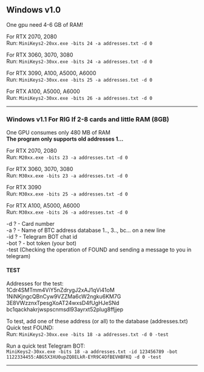 ## Windows v1.0

One gpu need 4-6 GB of RAM!

For RTX 2070, 2080</br>
Run: ```MiniKeys2-20xx.exe -bits 24 -a addresses.txt -d 0```

For RTX 3060, 3070, 3080</br>
Run: ```MiniKeys2-30xx.exe -bits 24 -a addresses.txt -d 0```

For RTX 3090, A100, A5000, A6000</br>
Run: ```MiniKeys2-30xx.exe -bits 25 -a addresses.txt -d 0```

For RTX A100, A5000, A6000</br>
Run: ```MiniKeys2-30xx.exe -bits 26 -a addresses.txt -d 0```
<hr>

### Windows v1.1 For RIG If 2-8 cards and little RAM (8GB)

One GPU consumes only 480 MB of RAM</br>
**The program only supports old addresses 1...**

For RTX 2070, 2080</br>
Run: ```M20xx.exe -bits 23 -a addresses.txt -d 0```

For RTX 3060, 3070, 3080</br>
Run: ```M30xx.exe -bits 23 -a addresses.txt -d 0```

For RTX 3090</br>
Run: ```M30xx.exe -bits 25 -a addresses.txt -d 0```

For RTX A100, A5000, A6000</br>
Run: ```M30xx.exe -bits 26 -a addresses.txt -d 0```

-d ? - Card number</br>
-a ? - Name of BTC address database 1.., 3.., bc... on a new line</br>
-id ? - Telegram BOT chat id</br>
-bot ? - bot token (your bot)</br>
-test (Checking the operation of FOUND and sending a message to you in telegram)</br>

#### TEST

Addresses for the test:</br>
1Cdr4SMTmm4ViY5nZdrygJ2xAJ1qVi41oM</br>
1NiNKjngcQBnCyw9VZZMa6cW2ngku6KM7G</br>
3E8VWzznxTpesgXoAT24wxsD4fUgHJeSNd</br>
bc1qackhakrjwspscnmsdl93ayrxt52plug8ffjjep

To test, add one of these address (or all) to the database (addresses.txt)</br>
Quick test FOUND:</br>
Run: ```MiniKeys2-30xx.exe -bits 18 -a addresses.txt -d 0 -test```

Run a quick test Telegram BOT:</br>
```MiniKeys2-30xx.exe -bits 18 -a addresses.txt -id 123456789 -bot 1122334455:ABG5X3XU0upZQ8ELkR-EYR9C4OfBEVHBFKQ -d 0 -test```<hr>
